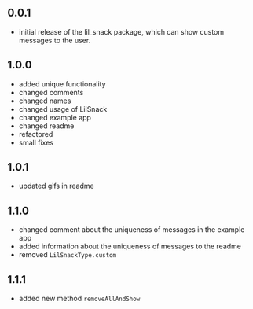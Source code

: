 ## 0.0.1

* initial release of the lil_snack package, which can show custom messages to the user.

## 1.0.0

* added unique functionality
* changed comments
* changed names
* changed usage of LilSnack
* changed example app
* changed readme
* refactored
* small fixes

## 1.0.1

* updated gifs in readme

## 1.1.0

* changed comment about the uniqueness of messages in the example app
* added information about the uniqueness of messages to the readme
* removed ```LilSnackType.custom```

## 1.1.1

* added new method ```removeAllAndShow```